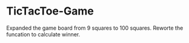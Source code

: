# TicTacToe-Game
Expanded the game board from 9 squares to 100 squares.
Reworte the funcation to calculate winner.
